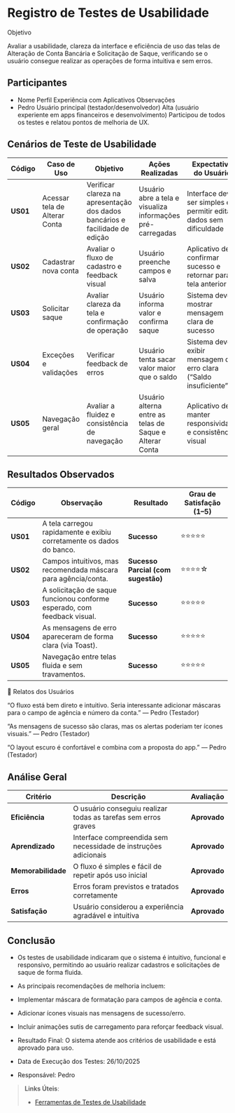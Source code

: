 # Registro de Testes de Usabilidade

Objetivo

Avaliar a usabilidade, clareza da interface e eficiência de uso das telas de Alteração de Conta Bancária e Solicitação de Saque, verificando se o usuário consegue realizar as operações de forma intuitiva e sem erros.

## Participantes
- Nome	Perfil	Experiência com Aplicativos	Observações
- Pedro	Usuário principal (testador/desenvolvedor)	Alta (usuário experiente em apps financeiros e desenvolvimento)	Participou de todos os testes e relatou pontos de melhoria de UX.

## Cenários de Teste de Usabilidade
| Código   | Caso de Uso                   | Objetivo                                                                     | Ações Realizadas                                           | Expectativa do Usuário                                             |
| -------- | ----------------------------- | ---------------------------------------------------------------------------- | ---------------------------------------------------------- | ------------------------------------------------------------------ |
| **US01** | Acessar tela de Alterar Conta | Verificar clareza na apresentação dos dados bancários e facilidade de edição | Usuário abre a tela e visualiza informações pré-carregadas | Interface deve ser simples e permitir editar dados sem dificuldade |
| **US02** | Cadastrar nova conta          | Avaliar o fluxo de cadastro e feedback visual                                | Usuário preenche campos e salva                            | Aplicativo deve confirmar sucesso e retornar para tela anterior    |
| **US03** | Solicitar saque               | Avaliar clareza da tela e confirmação de operação                            | Usuário informa valor e confirma saque                     | Sistema deve mostrar mensagem clara de sucesso                     |
| **US04** | Exceções e validações         | Verificar feedback de erros                                                  | Usuário tenta sacar valor maior que o saldo                | Sistema deve exibir mensagem de erro clara (“Saldo insuficiente”)  |
| **US05** | Navegação geral               | Avaliar a fluidez e consistência de navegação                                | Usuário alterna entre as telas de Saque e Alterar Conta    | Aplicativo deve manter responsividade e consistência visual        |

## Resultados Observados

| Código   | Observação                                                               | Resultado                          | Grau de Satisfação (1–5) |
| -------- | ------------------------------------------------------------------------ | ---------------------------------- | ------------------------ |
| **US01** | A tela carregou rapidamente e exibiu corretamente os dados do banco.     | **Sucesso**                        | ⭐⭐⭐⭐⭐                    |
| **US02** | Campos intuitivos, mas recomendada máscara para agência/conta.           | **Sucesso Parcial (com sugestão)** | ⭐⭐⭐⭐☆                    |
| **US03** | A solicitação de saque funcionou conforme esperado, com feedback visual. | **Sucesso**                        | ⭐⭐⭐⭐⭐                    |
| **US04** | As mensagens de erro apareceram de forma clara (via Toast).              | **Sucesso**                        | ⭐⭐⭐⭐⭐                    |
| **US05** | Navegação entre telas fluida e sem travamentos.                          | **Sucesso**                        | ⭐⭐⭐⭐⭐                    |

💬 Relatos dos Usuários

“O fluxo está bem direto e intuitivo. Seria interessante adicionar máscaras para o campo de agência e número da conta.”
— Pedro (Testador)

“As mensagens de sucesso são claras, mas os alertas poderiam ter ícones visuais.”
— Pedro (Testador)

“O layout escuro é confortável e combina com a proposta do app.”
— Pedro (Testador)

## Análise Geral

| Critério           | Descrição                                                       | Avaliação      |
| ------------------ | --------------------------------------------------------------- | -------------- |
| **Eficiência**     | O usuário conseguiu realizar todas as tarefas sem erros graves  |  **Aprovado** |
| **Aprendizado**    | Interface compreendida sem necessidade de instruções adicionais |  **Aprovado** |
| **Memorabilidade** | O fluxo é simples e fácil de repetir após uso inicial           |  **Aprovado** |
| **Erros**          | Erros foram previstos e tratados corretamente                   |  **Aprovado** |
| **Satisfação**     | Usuário considerou a experiência agradável e intuitiva          |  **Aprovado** |

## Conclusão

- Os testes de usabilidade indicaram que o sistema é intuitivo, funcional e responsivo, permitindo ao usuário realizar cadastros e solicitações de saque de forma fluida.
- As principais recomendações de melhoria incluem:

- Implementar máscara de formatação para campos de agência e conta.

- Adicionar ícones visuais nas mensagens de sucesso/erro.

- Incluir animações sutis de carregamento para reforçar feedback visual.

- Resultado Final: O sistema atende aos critérios de usabilidade e está aprovado para uso.
- Data de Execução dos Testes: 26/10/2025
- Responsável: Pedro
> **Links Úteis**:
> - [Ferramentas de Testes de Usabilidade](https://www.usability.gov/how-to-and-tools/resources/templates.html)
